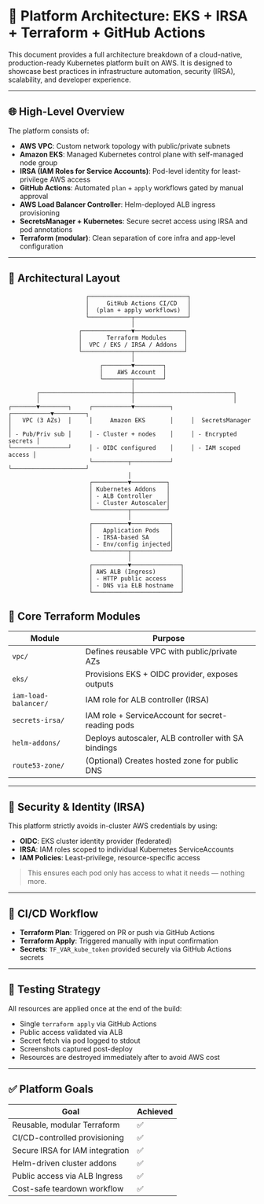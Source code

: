 # 🧱 Platform Architecture: EKS + IRSA + Terraform + GitHub Actions

This document provides a full architecture breakdown of a cloud-native, production-ready Kubernetes platform built on AWS. It is designed to showcase best practices in infrastructure automation, security (IRSA), scalability, and developer experience.

---

## 🌐 High-Level Overview

The platform consists of:

- **AWS VPC**: Custom network topology with public/private subnets
- **Amazon EKS**: Managed Kubernetes control plane with self-managed node group
- **IRSA (IAM Roles for Service Accounts)**: Pod-level identity for least-privilege AWS access
- **GitHub Actions**: Automated `plan` + `apply` workflows gated by manual approval
- **AWS Load Balancer Controller**: Helm-deployed ALB ingress provisioning
- **SecretsManager + Kubernetes**: Secure secret access using IRSA and pod annotations
- **Terraform (modular)**: Clean separation of core infra and app-level configuration

---

## 📐 Architectural Layout

```text
                      ┌────────────────────────────┐
                      │     GitHub Actions CI/CD   │
                      │  (plan + apply workflows)  │
                      └────────────┬───────────────┘
                                   │
                    ┌──────────────▼──────────────┐
                    │       Terraform Modules     │
                    │  VPC / EKS / IRSA / Addons  │
                    └──────────────┬──────────────┘
                                   │
                          ┌────────▼────────┐
                          │    AWS Account  │
                          └────────┬────────┘
                                   │
        ┌──────────────────────────┼────────────────────────────┐
        │                          │                            │
┌───────▼────────┐     ┌───────────▼──────────┐     ┌───────────▼─────────┐
│   VPC (3 AZs)  │     │     Amazon EKS       │     │  SecretsManager     │
│ - Pub/Priv sub │     │ - Cluster + nodes    │     │ - Encrypted secrets │
└────────────────┘     │ - OIDC configured    │     │ - IAM scoped access │
                       └──────────┬───────────┘     └─────────────────────┘
                                  │
                       ┌──────────▼──────────┐
                       │ Kubernetes Addons   │
                       │ - ALB Controller    │
                       │ - Cluster Autoscaler│
                       └──────────┬──────────┘
                                  │
                       ┌──────────▼───────────┐
                       │   Application Pods   │
                       │ - IRSA-based SA      │
                       │ - Env/config injected│
                       └──────────┬───────────┘
                                  │
                       ┌──────────▼──────────────┐
                       │ AWS ALB (Ingress)       │
                       │ - HTTP public access    │
                       │ - DNS via ELB hostname  │
                       └─────────────────────────┘
```

## 🔧 Core Terraform Modules

| Module             | Purpose                                               |
|--------------------|--------------------------------------------------------|
| `vpc/`             | Defines reusable VPC with public/private AZs          |
| `eks/`             | Provisions EKS + OIDC provider, exposes outputs       |
| `iam-load-balancer/` | IAM role for ALB controller (IRSA)                  |
| `secrets-irsa/`    | IAM role + ServiceAccount for secret-reading pods     |
| `helm-addons/`     | Deploys autoscaler, ALB controller with SA bindings   |
| `route53-zone/`    | (Optional) Creates hosted zone for public DNS         |

---

## 🔐 Security & Identity (IRSA)

This platform strictly avoids in-cluster AWS credentials by using:

- **OIDC**: EKS cluster identity provider (federated)
- **IRSA**: IAM roles scoped to individual Kubernetes ServiceAccounts
- **IAM Policies**: Least-privilege, resource-specific access

> This ensures each pod only has access to what it needs — nothing more.

---

## 🚀 CI/CD Workflow

- **Terraform Plan**: Triggered on PR or push via GitHub Actions
- **Terraform Apply**: Triggered manually with input confirmation
- **Secrets**: `TF_VAR_kube_token` provided securely via GitHub Actions secrets

---

## 🧪 Testing Strategy

All resources are applied once at the end of the build:

- Single `terraform apply` via GitHub Actions
- Public access validated via ALB
- Secret fetch via pod logged to stdout
- Screenshots captured post-deploy
- Resources are destroyed immediately after to avoid AWS cost

---

## ✅ Platform Goals

| Goal                             | Achieved |
|----------------------------------|----------|
| Reusable, modular Terraform      | ✅       |
| CI/CD-controlled provisioning    | ✅       |
| Secure IRSA for IAM integration  | ✅       |
| Helm-driven cluster addons       | ✅       |
| Public access via ALB Ingress    | ✅       |
| Cost-safe teardown workflow      | ✅       |
